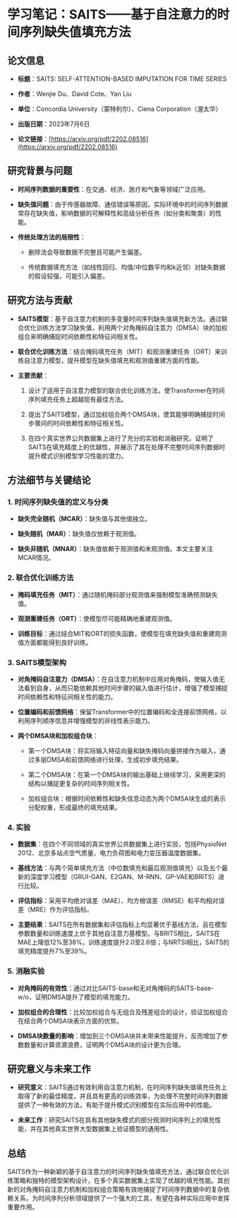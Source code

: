 # 学习笔记：SAITS——基于自注意力的时间序列缺失值填充方法

## 论文信息

-   **标题**：SAITS: SELF-ATTENTION-BASED IMPUTATION FOR TIME SERIES
    
-   **作者**：Wenjie Du、David Cote、Yan Liu
    
-   **单位**：Concordia University（蒙特利尔）、Ciena Corporation（渥太华）
    
-   **出版日期**：2023年7月6日
    
-   **论文链接**：[https://arxiv.org/pdf/2202.08516](https://arxiv.org/pdf/2202.08516)
    

## 研究背景与问题

-   **时间序列数据的重要性**：在交通、经济、医疗和气象等领域广泛应用。
    
-   **缺失值问题**：由于传感器故障、通信错误等原因，实际环境中的时间序列数据常存在缺失值，影响数据的可解释性和高级分析任务（如分类和聚类）的性能。
    
-   **传统处理方法的局限性**：
    
    -   删除法会导致数据不完整且可能产生偏差。
        
    -   传统数据填充方法（如线性回归、均值/中位数平均和k近邻）对缺失数据的假设较强，可能引入偏差。
        

## 研究方法与贡献

-   **SAITS模型**：基于自注意力机制的多变量时间序列缺失值填充新方法。通过联合优化训练方法学习缺失值，利用两个对角掩码自注意力（DMSA）块的加权组合来明确捕捉时间依赖性和特征间相关性。
    
-   **联合优化训练方法**：结合掩码填充任务（MIT）和观测重建任务（ORT）来训练自注意力模型，提升模型在缺失值填充和观测值重建方面的性能。
    
-   **主要贡献**：
    
    1.  设计了适用于自注意力模型的联合优化训练方法，使Transformer在时间序列填充任务上超越现有最佳方法。
        
    2.  提出了SAITS模型，通过加权组合两个DMSA块，使其能够明确捕捉时间步骤间的时间依赖性和特征相关性。
        
    3.  在四个真实世界公共数据集上进行了充分的实验和消融研究，证明了SAITS在填充精度上的优越性，并展示了其在处理不完整时间序列数据时提升模式识别模型学习性能的潜力。
        

## 方法细节与关键结论

### 1. 时间序列缺失值的定义与分类

-   **缺失完全随机（MCAR）**：缺失值与其他值独立。
    
-   **缺失随机（MAR）**：缺失值仅依赖于观测值。
    
-   **缺失非随机（MNAR）**：缺失值依赖于观测值和未观测值。本文主要关注MCAR情况。
    

### 2. 联合优化训练方法

-   **掩码填充任务（MIT）**：通过随机掩码部分观测值来强制模型准确预测缺失值。
    
-   **观测重建任务（ORT）**：使模型尽可能精确地重建观测值。
    
-   **训练目标**：通过结合MIT和ORT的损失函数，使模型在填充缺失值和重建观测值方面都能得到良好训练。
    

### 3. SAITS模型架构

-   **对角掩码自注意力（DMSA）**：在自注意力机制中应用对角掩码，使输入值无法看到自身，从而只能依赖其他时间步骤的输入值进行估计，增强了模型捕捉时间依赖性和特征间相关性的能力。
    
-   **位置编码和前馈网络**：保留Transformer中的位置编码和全连接前馈网络，以利用序列顺序信息并增强模型的非线性表示能力。
    
-   **两个DMSA块和加权组合块**：
    
    -   第一个DMSA块：将实际输入特征向量和缺失掩码向量拼接作为输入，通过多层DMSA和前馈网络进行处理，生成初步填充结果。
        
    -   第二个DMSA块：在第一个DMSA块的输出基础上继续学习，采用更深的结构以捕捉更复杂的时间序列相关性。
        
    -   加权组合块：根据时间依赖性和缺失信息动态为两个DMSA块生成的表示分配权重，形成最终的填充结果。
        

### 4. 实验

-   **数据集**：在四个不同领域的真实世界公共数据集上进行实验，包括PhysioNet 2012、北京多站点空气质量、电力负荷图和电力变压器温度数据集。
    
-   **基线方法**：与两个简单填充方法（中位数填充和最后观测值填充）以及五个最新的深度学习模型（GRUI-GAN、E2GAN、M-RNN、GP-VAE和BRITS）进行比较。
    
-   **评估指标**：采用平均绝对误差（MAE）、均方根误差（RMSE）和平均相对误差（MRE）作为评估指标。
    
-   **主要结果**：SAITS在所有数据集和评估指标上均显著优于基线方法，且在模型参数数量和训练速度上优于其他自注意力基模型。与BRITS相比，SAITS在MAE上降低12%至38%，训练速度提升2.0至2.6倍；与NRTSI相比，SAITS的填充精度提升7%至39%。
    

### 5. 消融实验

-   **对角掩码的有效性**：通过对比SAITS-base和无对角掩码的SAITS-base-w/o，证明DMSA提升了模型的填充能力。
    
-   **加权组合的合理性**：比较加权组合与无组合及残差组合的设计，验证加权组合在结合两个DMSA块表示方面的优势。
    
-   **DMSA块数量的影响**：增加到三个DMSA块并未带来性能提升，反而增加了参数数量和计算资源浪费，证明两个DMSA块的设计更为合理。
    

## 研究意义与未来工作

-   **研究意义**：SAITS通过有效利用自注意力机制，在时间序列缺失值填充任务上取得了新的最佳精度，并且具有更高的训练效率，为处理不完整时间序列数据提供了一种有效的方法，有助于提升模式识别模型在实际应用中的性能。
    
-   **未来工作**：研究SAITS在具有其他缺失模式的部分观测时间序列上的填充性能，并在其他真实世界大型数据集上验证模型的通用性。
    

## 总结

SAITS作为一种新颖的基于自注意力的时间序列缺失值填充方法，通过联合优化训练策略和独特的模型架构设计，在多个真实数据集上实现了优越的填充性能。其创新的对角掩码自注意力机制和加权组合策略有效地捕捉了时间序列数据中的复杂依赖关系，为时间序列分析领域提供了一个强大的工具，有望在各种实际应用中发挥重要作用。
